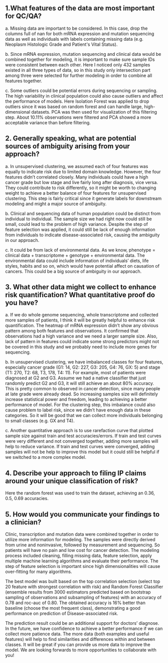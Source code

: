 ## 1.What features of the data are most important for QC/QA?
a.	Missing data are important to be considered. In this case, drop the columns full of nan for both mRNA expression and mutation sequencing data as well as individuals with labels containing missing data (e.g. Neoplasm Histologic Grade and Patient's Vital Status).

b. Since mRNA expression, mutation sequencing and clinical data would be combined together for modeling, it is important to make sure sample IDs were consistent between each other. Here I noticed only 432 samples existed in all three types of data, so in this study only intersection part among three were selected for further modeling in order to combine all features together.

c. Some outliers could be potential errors during sequencing or sampling. The high variability in clinical population could also cause outliers and affect the performance of models. Here Isolation Forest was applied to drop outliers since it was based on random forest and can handle large, high-dimensional datasets. PCA was then used for visualization of this filtering step. About 10.11% observations were filtered and PCA showed a more acceptable variance than before filtering.

## 2. Generally speaking, what are potential sources of ambiguity arising from your approach?
a. In unsupervised clustering, we assumed each of four features was equally to indicate risk due to limited domain knowledge. However, the four features didn’t correlated closely. Many individuals could have a high cancer grade but low stage and live fairly long after diagnosis, vice versa. They could contribute to risk differently, so it might be worth to changing weight to achieve a better balance of four features for unsupervised clustering. This step is fairly critical since it generate labels for downstream modeling and might a major source of ambiguity.

b. Clinical and sequencing data of human population could be distinct from individual to individual. The sample size we had right now could still be small, could lead to the problem of high variance. Despite the step of feature selection was applied, it could still be lack of enough information from individuals to indicate disease-associated risk, causing the ambiguity in our approach.


c. It could be from lack of environmental data. As we know, phenotype = clinical data + transcriptome + genotype + environmental data. The environmental data could include information of individuals’ diets, life styles, habits and so on, which would have potential affect on causation of cancers.  This could be a big source of ambiguity in our approach. 


## 3. What other data might we collect to enhance risk quantification? What quantitative proof do you have?
a. If we do whole genome sequencing, whole transcriptome and collected more samples of patients, I think it will be greatly helpful to enhance risk quantification. The heatmap of mRNA expression didn’t show any obvious pattern among both features and observations. It confirmed that observations had a high variance and we need a larger sample size. Also, lack of pattern in features could indicate some strong predictors might not be covered in this study and we probably need to include more genes for sequencing.

b. In unsupervised clustering, we have imbalanced classes for four features, especially cancer grade (G1: 14, G2: 227, G3: 205, G4: 76, GX: 5) and stage (T1: 270, T2: 68, T3, 178, T4: 11). For example, most of patients were diagnosed at G2 and G3. Assume we had a native classifier that just randomly predict G2 and G3, it will still achieve an about 80% accuracy. This is pretty common to observed in cancer detection, since many people at late grade were already dead. So increasing samples size will definitely increase statistical power and freedom, leading to achieving a better performance of model. For the clustering step, this imbalance could also cause problem to label risk, since we didn’t have enough data in these categories. So it will be good that we can collect more individuals belonging to small classes (e.g. GX and T4).

c. Another quantitative approach is to use rarefaction curve that plotted sample size against train and test accuracies/errors.  If train and test curves were very different and not converged together, adding more samples will help to reduce variance. If train and test curves were converged, adding samples will not be help to improve this model but it could still be helpful if we switched to a more complex model.


## 4. Describe your approach to filing IP claims around your unique classification of risk?
Here the random forest was used to train the dataset, achieving an 0.36, 0.5, 0.69 accuracies. 


## 5.	How would you communicate your findings to a clinician?
Clinic, transcription and mutation data were combined together in order to utilize more information for modeling. The samples were directly derived from urine and noninvasive, followed by measurement and sequencing. So patients will have no pain and low cost for cancer detection. The modeling process included cleaning, filling missing data, feature selection, apply multiple machine learning algorithms and evaluate their performance. The step of feature selection is important since high dimensionalities will cause over-fitting for many algorithms.

The best model was built based on the top correlation selection (select top 20 feature with strongest correlation with risk) and Random Forest Classifier (ensemble results from 3000 estimators predicted based on bootstrap sampling of observations and subsampling of features) with an accuracy of 0.78 and roc-auc of 0.80. The obtained accuracy is 16% better than baseline (choose the most frequent class), demonstrating a good performance on prediction of Disease-associated risk.

The prediction result could be an additional support for doctors’ diagnose. In the future, we have confidence to achieve a better performance if we can collect more patience data. The more data (both examples and useful features) will help to find similarities and differences within and between classes.  It will be great if you can provide us more data to improve the model.  We are looking forwards to more opportunities to collaborate with you!

 


